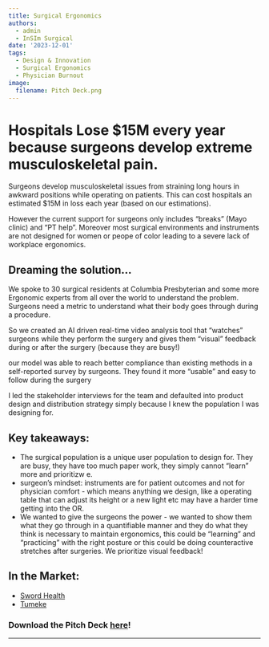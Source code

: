 ```yaml
---
title: Surgical Ergonomics
authors:
  - admin
  - InSIm Surgical
date: '2023-12-01'
tags:
  - Design & Innovation
  - Surgical Ergonomics
  - Physician Burnout
image:
  filename: Pitch Deck.png
---
```


# Hospitals Lose $15M every year because surgeons develop extreme musculoskeletal pain. 

Surgeons develop musculoskeletal issues from straining long hours in awkward positions while operating on patients. This can cost hospitals an estimated $15M in loss each year (based on our estimations). 

However the current support for surgeons only includes “breaks” (Mayo clinic) and “PT help”. Moreover most surgical environments and instruments are not designed for women or peope of color leading to a severe lack of workplace ergonomics. 

## Dreaming the solution...

We spoke to 30 surgical residents at Columbia Presbyterian and some more Ergonomic experts from all over the world to understand the problem. Surgeons need a metric to understand what their body goes through during a procedure. 

So we created an AI driven real-time video analysis tool that “watches” surgeons while they perform the surgery and gives them “visual” feedback during or after the surgery (because they are busy!) 

our model was able to reach better compliance than existing methods in a self-reported survey by surgeons. They found it more “usable” and easy to follow during the surgery

I led the stakeholder interviews for the team and defaulted into product design and distribution strategy simply because I knew the population I was designing for. 

## Key takeaways: 

- The surgical population is a unique user population to design for. They are busy, they have too much paper work, they simply cannot “learn” more and prioritizw e.
- surgeon’s mindset: instruments are for patient outcomes and not for physician comfort - which means anything we design, like a operating table that can adjust its height or a new light etc may have a harder time getting into the OR.
- We wanted to give the surgeons the power - we wanted to show them what they go through in a quantifiable manner and they do what they think is necessary to maintain ergonomics, this could be “learning” and “practicing” with the right posture or this could be doing counteractive stretches after surgeries. We prioritize visual feedback!

## In the Market: 
- [Sword Health](https://swordhealth.com/)
- [Tumeke](https://www.tumeke.io/ad-landing-pages/ergonomics-assessment?utm_term=ergonomic%20assessment%20software&utm_campaign=Relevant+keywords&utm_source=adwords&utm_medium=ppc&hsa_acc=3873812980&hsa_cam=14634553617&hsa_grp=125490594645&hsa_ad=548803288951&hsa_src=g&hsa_tgt=kwd-338185960977&hsa_kw=ergonomic%20assessment%20software&hsa_mt=b&hsa_net=adwords&hsa_ver=3&gad_source=1&gclid=Cj0KCQjwsJO4BhDoARIsADDv4vBANv8JDApSlmR4YIj5ZuUfoezSppUS23AEUg_cFtFaD-b154R_4qQaAgOdEALw_wcB)

### Download the Pitch Deck [here](https://docs.google.com/presentation/d/1t7tQuXXiGr-3Ydg997crOZb40n4zBHP9JjTNfLiEO54/edit?usp=sharing)!
--- 


